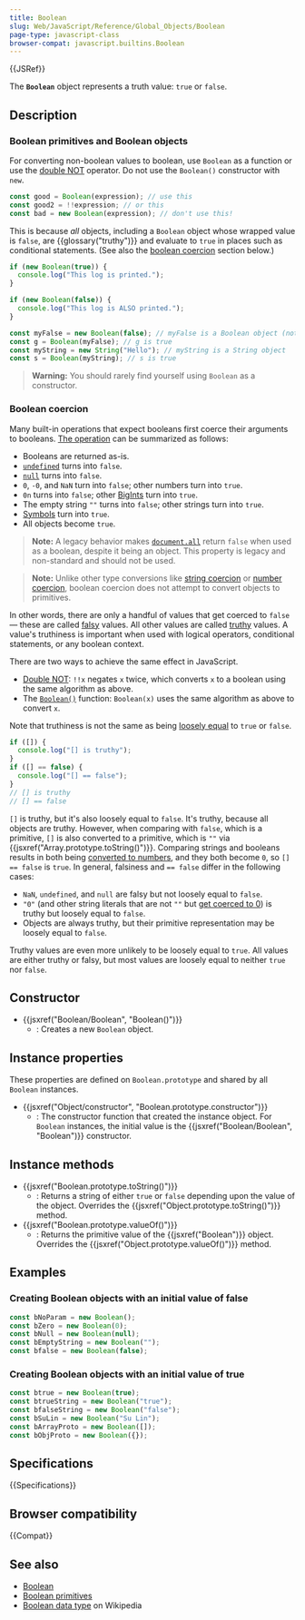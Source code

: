 ```yaml
---
title: Boolean
slug: Web/JavaScript/Reference/Global_Objects/Boolean
page-type: javascript-class
browser-compat: javascript.builtins.Boolean
---
```


{{JSRef}}

The **`Boolean`** object represents a truth value: `true` or `false`.

## Description

### Boolean primitives and Boolean objects

For converting non-boolean values to boolean, use `Boolean` as a function or use the [double NOT](/en-US/docs/Web/JavaScript/Reference/Operators/Logical_NOT#double_not_!!) operator. Do not use the `Boolean()` constructor with `new`.

```js
const good = Boolean(expression); // use this
const good2 = !!expression; // or this
const bad = new Boolean(expression); // don't use this!
```

This is because _all_ objects, including a `Boolean` object whose wrapped value is `false`, are {{glossary("truthy")}} and evaluate to `true` in places such as conditional statements. (See also the [boolean coercion](#boolean_coercion) section below.)

```js
if (new Boolean(true)) {
  console.log("This log is printed.");
}

if (new Boolean(false)) {
  console.log("This log is ALSO printed.");
}

const myFalse = new Boolean(false); // myFalse is a Boolean object (not the primitive value false)
const g = Boolean(myFalse); // g is true
const myString = new String("Hello"); // myString is a String object
const s = Boolean(myString); // s is true
```

> **Warning:** You should rarely find yourself using `Boolean` as a constructor.

### Boolean coercion

Many built-in operations that expect booleans first coerce their arguments to booleans. [The operation](https://tc39.es/ecma262/multipage/abstract-operations.html#sec-toboolean) can be summarized as follows:

- Booleans are returned as-is.
- [`undefined`](/en-US/docs/Web/JavaScript/Reference/Global_Objects/undefined) turns into `false`.
- [`null`](/en-US/docs/Web/JavaScript/Reference/Operators/null) turns into `false`.
- `0`, `-0`, and `NaN` turn into `false`; other numbers turn into `true`.
- `0n` turns into `false`; other [BigInts](/en-US/docs/Web/JavaScript/Reference/Global_Objects/BigInt) turn into `true`.
- The empty string `""` turns into `false`; other strings turn into `true`.
- [Symbols](/en-US/docs/Web/JavaScript/Reference/Global_Objects/Symbol) turn into `true`.
- All objects become `true`.

> **Note:** A legacy behavior makes [`document.all`](/en-US/docs/Web/API/Document/all) return `false` when used as a boolean, despite it being an object. This property is legacy and non-standard and should not be used.

> **Note:** Unlike other type conversions like [string coercion](/en-US/docs/Web/JavaScript/Reference/Global_Objects/String#string_coercion) or [number coercion](/en-US/docs/Web/JavaScript/Reference/Global_Objects/Number#number_coercion), boolean coercion does not attempt to convert objects to primitives.

In other words, there are only a handful of values that get coerced to `false` — these are called [falsy](/en-US/docs/Glossary/Falsy) values. All other values are called [truthy](/en-US/docs/Glossary/Truthy) values. A value's truthiness is important when used with logical operators, conditional statements, or any boolean context.

There are two ways to achieve the same effect in JavaScript.

- [Double NOT](/en-US/docs/Web/JavaScript/Reference/Operators/Logical_NOT#double_not_!!): `!!x` negates `x` twice, which converts `x` to a boolean using the same algorithm as above.
- The [`Boolean()`](/en-US/docs/Web/JavaScript/Reference/Global_Objects/Boolean/Boolean) function: `Boolean(x)` uses the same algorithm as above to convert `x`.

Note that truthiness is not the same as being [loosely equal](/en-US/docs/Web/JavaScript/Reference/Operators/Equality) to `true` or `false`.

```js
if ([]) {
  console.log("[] is truthy");
}
if ([] == false) {
  console.log("[] == false");
}
// [] is truthy
// [] == false
```

`[]` is truthy, but it's also loosely equal to `false`. It's truthy, because all objects are truthy. However, when comparing with `false`, which is a primitive, `[]` is also converted to a primitive, which is `""` via {{jsxref("Array.prototype.toString()")}}. Comparing strings and booleans results in both being [converted to numbers](/en-US/docs/Web/JavaScript/Reference/Global_Objects/Number#number_coercion), and they both become `0`, so `[] == false` is `true`. In general, falsiness and `== false` differ in the following cases:

- `NaN`, `undefined`, and `null` are falsy but not loosely equal to `false`.
- `"0"` (and other string literals that are not `""` but [get coerced to 0](/en-US/docs/Web/JavaScript/Reference/Global_Objects/Number#number_coercion)) is truthy but loosely equal to `false`.
- Objects are always truthy, but their primitive representation may be loosely equal to `false`.

Truthy values are even more unlikely to be loosely equal to `true`. All values are either truthy or falsy, but most values are loosely equal to neither `true` nor `false`.

## Constructor

- {{jsxref("Boolean/Boolean", "Boolean()")}}
  - : Creates a new `Boolean` object.

## Instance properties

These properties are defined on `Boolean.prototype` and shared by all `Boolean` instances.

- {{jsxref("Object/constructor", "Boolean.prototype.constructor")}}
  - : The constructor function that created the instance object. For `Boolean` instances, the initial value is the {{jsxref("Boolean/Boolean", "Boolean")}} constructor.

## Instance methods

- {{jsxref("Boolean.prototype.toString()")}}
  - : Returns a string of either `true` or `false` depending upon the value of the object. Overrides the {{jsxref("Object.prototype.toString()")}} method.
- {{jsxref("Boolean.prototype.valueOf()")}}
  - : Returns the primitive value of the {{jsxref("Boolean")}} object. Overrides the {{jsxref("Object.prototype.valueOf()")}} method.

## Examples

### Creating Boolean objects with an initial value of false

```js
const bNoParam = new Boolean();
const bZero = new Boolean(0);
const bNull = new Boolean(null);
const bEmptyString = new Boolean("");
const bfalse = new Boolean(false);
```

### Creating Boolean objects with an initial value of true

```js
const btrue = new Boolean(true);
const btrueString = new Boolean("true");
const bfalseString = new Boolean("false");
const bSuLin = new Boolean("Su Lin");
const bArrayProto = new Boolean([]);
const bObjProto = new Boolean({});
```

## Specifications

{{Specifications}}

## Browser compatibility

{{Compat}}

## See also

- [Boolean](/en-US/docs/Glossary/Boolean)
- [Boolean primitives](/en-US/docs/Web/JavaScript/Data_structures#boolean_type)
- [Boolean data type](https://en.wikipedia.org/wiki/Boolean_data_type) on Wikipedia
